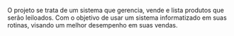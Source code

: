 O projeto se trata de um sistema que gerencia, vende e lista produtos que serão leiloados. Com o objetivo de usar um sistema informatizado em suas rotinas, visando um melhor desempenho em suas vendas.
